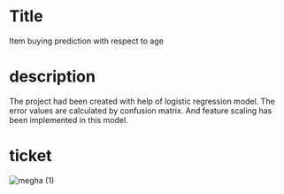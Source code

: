 # Title
Item buying prediction with respect to age
# description
The project had been created with help of logistic regression model. The error values are calculated by confusion matrix. And feature scaling has been implemented in this model.
# ticket
![megha (1)](https://user-images.githubusercontent.com/78648045/215288128-5230a7f6-0c10-48ce-b8a3-50f55fd7ed20.png)
